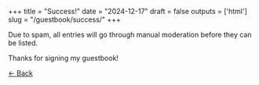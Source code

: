 +++
title = "Success!"
date = "2024-12-17"
draft = false
outputs = ['html']
slug = "/guestbook/success/"
+++

Due to spam, all entries will go through manual moderation before they can be
listed.

Thanks for signing my guestbook!

[← Back](/guestbook/)

